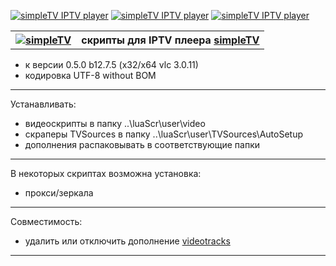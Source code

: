 [![simpleTV IPTV player](https://img.shields.io/badge/simpleTV%20IPTV%20player-YouTube%20script-blue)](https://github.com/Nexterr/simpleTV.youtube)
[![simpleTV IPTV player](https://img.shields.io/badge/simpleTV%20IPTV%20player-API-blue)](http://iptv.gen12.net/dokuwiki/doku.php?id=mantis:simpletv:api)
[![simpleTV IPTV player](https://img.shields.io/badge/simpleTV%20IPTV%20player-lua%205.1-blue)](https://www.lua.org/manual/5.1/)
<div class="table sectionedit1"><table class="inline">
	<tr class="row0">
		<th class="col0"><a href="http://iptv.gen12.net/"><img src="http://iptv.gen12.net/dokuwiki/lib/exe/fetch.php?cache=&media=mantis:simpletv:cb0ur-wpg7e.png" class="media" alt="simpleTV" /></a></th><th class="col1 rightalign" colspan="3">  <strong>скрипты для IPTV плеера <a href="http://iptv.gen12.net" class="urlextern" target="_tab" title="http://iptv.gen12.net" rel="nofollow noopener">simpleTV</a></strong></th>
	</tr>
</table></div>

- к версии 0.5.0 b12.7.5 (x32/x64 vlc 3.0.11)
- кодировка UTF-8 without BOM 

---------------------------------------------
Устанавливать:
 - видеоскрипты в папку ..\luaScr\user\video
 - скраперы TVSources в папку ..\luaScr\user\TVSources\AutoSetup
 - дополнения распаковывать в соответствующие папки
---------------------------------------------
В некоторых скриптах возможна установка:
 - прокси/зеркала
---------------------------------------------
Совместимость:
- удалить или отключить дополнение [videotracks](http://iptv.gen12.net/bugtracker/view.php?id=1704)
---------------------------------------------
